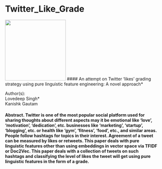 # Twitter_Like_Grade

<img src="https://qqsumo.com/blog/wp-content/uploads/2018/08/buy-twitter-likes-1.jpg" width = 200> 
#### An attempt on Twitter ‘likes’ grading strategy using pure linguistic feature engineering: A novel approach*

Author(s):
</br>
Lovedeep Singh*
</br>
Kanishk Gautam

#### Abstract. Twitter is one of the most popular social platform used for sharing thoughts about different aspects may it be emotional like ‘love’, ‘motivation’, ‘dedication’, etc. businesses like ‘marketing’, ‘startup’, ‘blogging’, etc. or health like ‘gym’, ‘fitness’, ‘food’, etc., and similar areas. People follow hashtags for topics in their interest. Agreement of a tweet can be measured by likes or retweets. This paper deals with pure linguistic features other than using embeddings in vector space via TFIDF or Doc2Vec. This paper deals with a collection of tweets on such hashtags and classifying the level of likes the tweet will get using pure linguistic features in the form of a grade.
